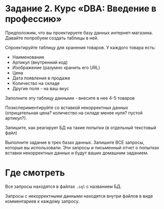 # Задание 2. Курс «DBA: Введение в профессию»

Предположим, что вы проектируете базу данных интернет-магазина. Давайте попробуем создать таблицы в ней.

Спроектируйте таблицу для хранения товаров. У каждого товара есть:
 * Наименование
 * Артикул (внутренний код)
 * Изображение (разумно хранить его URL)
 * Цена
 * Дата появления в продаже
 * Количество на складе
 * Другие поля - на ваш вкус

Заполните эту таблицу данными - внесите в нее 4-5 товаров

Поэкспериментируйте со вставкой некорректных данных (отрицательная цена? количество на складе менее нуля? пустой артикул?). 

Запишите, как реагирует БД на такие попытки (в отдельный текстовый файл)

Выполните задание в трех базах данных. Запишите ВСЕ запросы, которые вы использовали. Эти запросы и письменный отчет о попытках вставки некорректных данных и будут ваших домашним заданием.

# Где смотреть
Все запросы находятся в файлах `.sql` с названием БД.

Запросы с некорректными данными находятся внутри файлов в виде комментариев к каждому запросу.